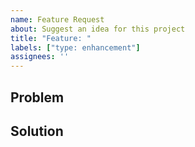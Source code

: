 ```yaml
---
name: Feature Request
about: Suggest an idea for this project
title: "Feature: "
labels: ["type: enhancement"]
assignees: ''
---
```


## Problem

<!-- Describe the problem you are trying to solve clearly and concisely. -->

## Solution

<!-- 
    Describe the solution you propose to solve the problem.
    If necessary, describe the various alternative solutions you've considered.
    Provide additional context as screenshots, diagrams, etc. as necessary.
-->
